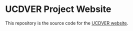 # UCDVER Project Website

This repository is the source code for the [UCDVER website](https://ucdver.github.io).


